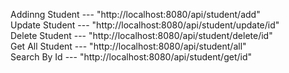 Addinng Student --- "http://localhost:8080/api/student/add" <br />
Update Student  --- "http://localhost:8080/api/student/update/id" <br />
Delete Student  --- "http://localhost:8080/api/student/delete/id" <br />
Get All Student --- "http://localhost:8080/api/student/all" <br />
Search By Id    --- "http://localhost:8080/api/student/get/id"<br />
